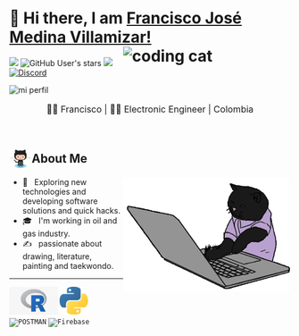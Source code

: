 <div>

# 👋 Hi there, I am <a href="https://elmergustavo.github.io/">Francisco José Medina Villamizar!</a> <img align='right' src="/.github/cat.gif" height="" width="300" alt="coding cat">

</div>

<div>
 


![](https://img.shields.io/github/followers/fjmedinavilla28?label=follow&logo=github&style=flat-square)
![GitHub User's stars](https://img.shields.io/github/stars/fjmedinavilla28?label=%E2%AD%90GitHub%20stars&style=flat-square)
![](https://komarev.com/ghpvc/?username=fjmedinavilla28&style=flat-square&color=ff69b4)
<a href="https://discord.gg/HJEuJkBq2c">![Discord](https://img.shields.io/discord/686069011481362462?logo=discord&style=flat-square&label=web%20dev%20community)</a>

<!-- <h1 style="font-size: 2.5rem; font-weight: bold; text-align: center;" align='center'> <img src="https://media.giphy.com/media/ObNTw8Uzwy6KQ/giphy.gif" width="40px"> Hello World! <img src="https://media.giphy.com/media/fFEFxS3DE5VIY/giphy.gif" width="35px" /></h1>    -->

![mi perfil](https://github.com/elmergustavo/elmergustavo/blob/master/LinkedIn%20Diagram.jpg)

<p style="text-align: center; font-size: 1rem;" align='center'>👦🏻 Francisco | 👨‍💻 Electronic Engineer | Colombia</p>


<br />

<h2 style="display: flex; align-items: center; margin-bottom: 1rem;"><img style="width: 40px; margin: 0;" src="./imagenes/Octocat.png" alt="🌟" width='40' /> About Me</h2>


<img align='right' src="https://github.com/BhavyaCodes/BhavyaCodes/blob/master/.github/cat.gif" height="" width="300" alt="coding cat">

- 🤔 &nbsp; Exploring new technologies and developing software solutions and quick hacks.
- 🎓 &nbsp; I'm working in oil and gas industry.
- ✍️ &nbsp; passionate about drawing, literature, painting and taekwondo.

<hr>

<!-- <h3> 🛠 &nbsp;Tech Stack</h3> -->

<code><img height="50" src="./imagenes/R.jpg" alt="R"/></code>
<code><img height="50" src="./imagenes/python (1).svg" alt="Python"/></code>
<code><img height="50" src="https://cdn.iconscout.com/icon/free/png-256/postman-3521648-2945092.png" alt="POSTMAN"/></code>
<code><img height="50" src="https://www.vectorlogo.zone/logos/firebase/firebase-icon.svg" alt="Firebase"/></code>

<br/>

 <br/>
    <a href="https://github.com/fjmedinavilla28/fjmedinavilla28.github.io"><img alt="" src="https://github-readme-stats.vercel.app/api?username=fjmedinavilla28&show_icons=true&count_private=true&theme=react&hide_border=true&bg_color=0D1117" /></a>
 <!--
  <a href="https://fjmedinavilla28.github.io/"><img alt="" src="https://github-readme-stats.vercel.app/api/top-langs/?username=fjmedinavilla28&show_count=8&count_private=true&layout=compact&theme=react&hide_border=true&bg_color=0D1117" /></a>
  <br/>
  -- >

<!--
**fjmedinavilla28/fjmedinvilla28.github.io** is a ✨ _special_ ✨ repository because its `README.md` (this file) appears on your GitHub profile.




Here are some ideas to get you started:

- 🔭 I’m currently working on ... modific
- 🌱 I’m currently learning ...
- 👯 I’m looking to collaborate on ...
- 🤔 I’m looking for help with ...
- 💬 Ask me about ...
- 📫 How to reach me: ...
- 😄 Pronouns: ...
- ⚡ Fun fact: ...
-->
